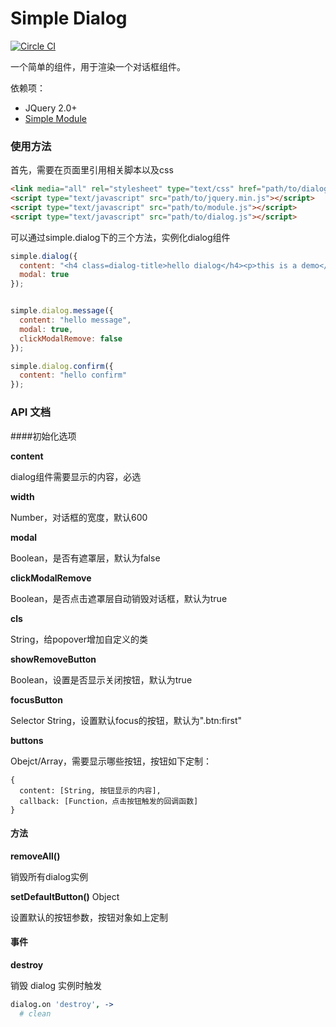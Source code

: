 # Simple Dialog
[![Circle CI](https://circleci.com/gh/mycolorway/simple-dialog.png?style=badge)](https://circleci.com/gh/mycolorway/simple-dialog)

一个简单的组件，用于渲染一个对话框组件。

依赖项：

- JQuery 2.0+
- [Simple Module](https://github.com/mycolorway/simple-module)

### 使用方法
首先，需要在页面里引用相关脚本以及css

```html
<link media="all" rel="stylesheet" type="text/css" href="path/to/dialog.css" />
<script type="text/javascript" src="path/to/jquery.min.js"></script>
<script type="text/javascript" src="path/to/module.js"></script>
<script type="text/javascript" src="path/to/dialog.js"></script>

```

可以通过simple.dialog下的三个方法，实例化dialog组件

```js
simple.dialog({
  content: "<h4 class=dialog-title>hello dialog</h4><p>this is a demo</p>",
  modal: true
});


simple.dialog.message({
  content: "hello message",
  modal: true,
  clickModalRemove: false
});

simple.dialog.confirm({
  content: "hello confirm"
});

```

### API 文档

####初始化选项

__content__

dialog组件需要显示的内容，必选

__width__

Number，对话框的宽度，默认600

__modal__

Boolean，是否有遮罩层，默认为false


__clickModalRemove__

Boolean，是否点击遮罩层自动销毁对话框，默认为true

__cls__

String，给popover增加自定义的类

__showRemoveButton__

Boolean，设置是否显示关闭按钮，默认为true

__focusButton__

Selector String，设置默认focus的按钮，默认为".btn:first"

__buttons__

Obejct/Array，需要显示哪些按钮，按钮如下定制：

```
{
  content: [String, 按钮显示的内容],
  callback: [Function，点击按钮触发的回调函数]
}
```

#### 方法

__removeAll()__

销毁所有dialog实例

__setDefaultButton()__ Object

设置默认的按钮参数，按钮对象如上定制

#### 事件

__destroy__

销毁 dialog 实例时触发

```coffeescript
dialog.on 'destroy', ->
  # clean
```
